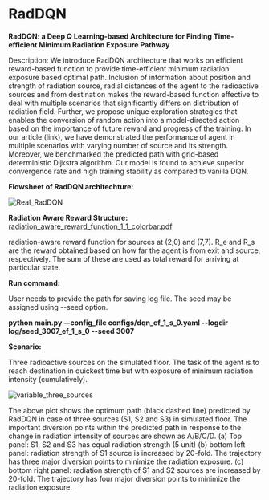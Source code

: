 # RadDQN
**RadDQN: a Deep Q Learning-based Architecture for Finding Time-efficient Minimum Radiation Exposure Pathway**

Description:  We introduce RadDQN architecture that works on efficient reward-based function to provide time-efficient minimum radiation exposure based optimal path. Inclusion of information about position and strength of radiation source, radial distances of the agent to the radioactive sources and from destination makes the reward-based function effective to deal with multiple scenarios that significantly differs on distribution of radiation field. Further, we propose unique exploration strategies that enables the conversion of random action into a model-directed action based on the importance of future reward and progress of the training. In our article (link), we have demonstrated the performance of agent in multiple scenarios with varying number of source and its strength. Moreover, we benchmarked the predicted path with grid-based deterministic Dijkstra algorithm. Our model is found to achieve superior convergence rate and high training stability as compared to vanilla DQN.

**Flowsheet of RadDQN architechture:**

![Real_RadDQN](https://github.com/BiswajitSadhu/RadDQN/assets/96395651/e5452241-7591-4640-a242-c72b6ba9bdc6)

**Radiation Aware Reward Structure:**
[radiation_aware_reward_function_1_1_colorbar.pdf](https://github.com/BiswajitSadhu/RadDQN/files/13740785/radiation_aware_reward_function_1_1_colorbar.pdf)

radiation-aware reward function for sources at (2,0) and (7,7). R_e  and R_s are the reward obtained based on how far the agent is from exit and source, respectively. The sum of these are used as total reward for arriving at particular state.

**Run command:**

User needs to provide the path for saving log file. The seed may be assigned using --seed option.

**python main.py --config_file configs/dqn_ef_1_s_0.yaml --logdir log/seed_3007_ef_1_s_0 --seed 3007**

**Scenario:** 

Three radioactive sources on the simulated floor. The task of the agent is to reach destination in quickest time but with exposure of minimum radiation intensity (cumulatively).

![variable_three_sources](https://github.com/BiswajitSadhu/RadDQN/assets/96395651/86321f01-53a4-45f9-9882-871e148909ca)

The above plot shows the optimum path (black dashed line) predicted by RadDQN in case of three sources (S1, S2 and S3) in simulated floor. The important diversion points within the predicted path in response to the change in radiation intensity of sources are shown as A/B/C/D. (a) Top panel: S1, S2 and S3 has equal radiation strength (5 unit) (b) bottom left panel: radiation strength of S1 source is increased by 20-fold. The trajectory has three major diversion points to minimize the radiation exposure. (c) bottom right panel: radiation strength of S1 and S2 sources are increased by 20-fold. The trajectory has four major diversion points to minimize the radiation exposure.
